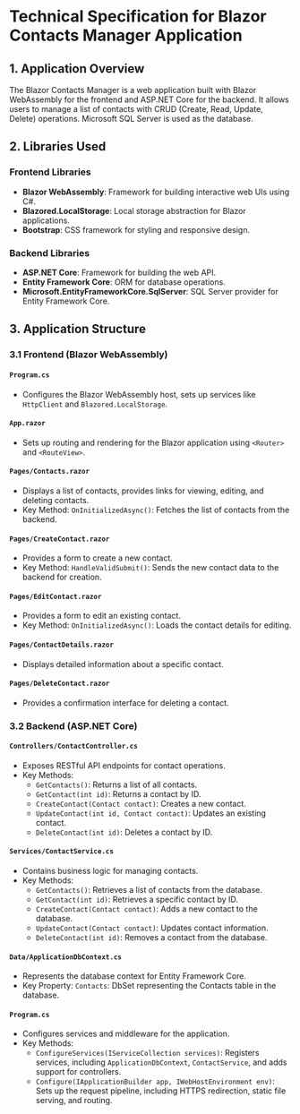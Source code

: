 
# Technical Specification for Blazor Contacts Manager Application

## 1. Application Overview

The Blazor Contacts Manager is a web application built with Blazor WebAssembly for the frontend and ASP.NET Core for the backend. It allows users to manage a list of contacts with CRUD (Create, Read, Update, Delete) operations. Microsoft SQL Server is used as the database.

## 2. Libraries Used

### Frontend Libraries
- **Blazor WebAssembly**: Framework for building interactive web UIs using C#.
- **Blazored.LocalStorage**: Local storage abstraction for Blazor applications.
- **Bootstrap**: CSS framework for styling and responsive design.

### Backend Libraries
- **ASP.NET Core**: Framework for building the web API.
- **Entity Framework Core**: ORM for database operations.
- **Microsoft.EntityFrameworkCore.SqlServer**: SQL Server provider for Entity Framework Core.

## 3. Application Structure

### 3.1 Frontend (Blazor WebAssembly)

#### `Program.cs`

- Configures the Blazor WebAssembly host, sets up services like `HttpClient` and `Blazored.LocalStorage`.

#### `App.razor`

- Sets up routing and rendering for the Blazor application using `<Router>` and `<RouteView>`.

#### `Pages/Contacts.razor`

- Displays a list of contacts, provides links for viewing, editing, and deleting contacts.
- Key Method: `OnInitializedAsync()`: Fetches the list of contacts from the backend.

#### `Pages/CreateContact.razor`

- Provides a form to create a new contact.
- Key Method: `HandleValidSubmit()`: Sends the new contact data to the backend for creation.

#### `Pages/EditContact.razor`

- Provides a form to edit an existing contact.
- Key Method: `OnInitializedAsync()`: Loads the contact details for editing.

#### `Pages/ContactDetails.razor`

- Displays detailed information about a specific contact.

#### `Pages/DeleteContact.razor`

- Provides a confirmation interface for deleting a contact.

### 3.2 Backend (ASP.NET Core)

#### `Controllers/ContactController.cs`

- Exposes RESTful API endpoints for contact operations.
- Key Methods:
  - `GetContacts()`: Returns a list of all contacts.
  - `GetContact(int id)`: Returns a contact by ID.
  - `CreateContact(Contact contact)`: Creates a new contact.
  - `UpdateContact(int id, Contact contact)`: Updates an existing contact.
  - `DeleteContact(int id)`: Deletes a contact by ID.

#### `Services/ContactService.cs`

- Contains business logic for managing contacts.
- Key Methods:
  - `GetContacts()`: Retrieves a list of contacts from the database.
  - `GetContact(int id)`: Retrieves a specific contact by ID.
  - `CreateContact(Contact contact)`: Adds a new contact to the database.
  - `UpdateContact(Contact contact)`: Updates contact information.
  - `DeleteContact(int id)`: Removes a contact from the database.

#### `Data/ApplicationDbContext.cs`

- Represents the database context for Entity Framework Core.
- Key Property: `Contacts`: DbSet representing the Contacts table in the database.

#### `Program.cs`

- Configures services and middleware for the application.
- Key Methods:
  - `ConfigureServices(IServiceCollection services)`: Registers services, including `ApplicationDbContext`, `ContactService`, and adds support for controllers.
  - `Configure(IApplicationBuilder app, IWebHostEnvironment env)`: Sets up the request pipeline, including HTTPS redirection, static file serving, and routing.


